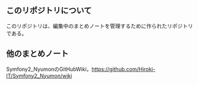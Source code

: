 ## このリポジトリについて

このリポジトリは、編集中のまとめノートを管理するために作られたリポジトリである。



## 他のまとめノート
Symfony2_NyumonのGitHubWiki，https://github.com/Hiroki-IT/Symfony2_Nyumon/wiki